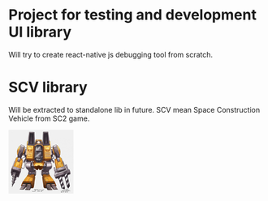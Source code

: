 # Project for testing and development UI library

Will try to create react-native js debugging tool from scratch.

# SCV library

Will be extracted to standalone lib in future.
SCV mean Space Construction Vehicle from SC2 game.

![alt SCV](scv.jpg "SCV.jpg")

